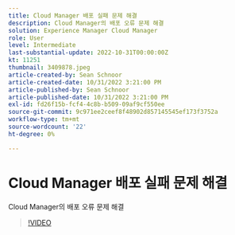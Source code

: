 ```yaml
---
title: Cloud Manager 배포 실패 문제 해결
description: Cloud Manager의 배포 오류 문제 해결
solution: Experience Manager Cloud Manager
role: User
level: Intermediate
last-substantial-update: 2022-10-31T00:00:00Z
kt: 11251
thumbnail: 3409878.jpeg
article-created-by: Sean Schnoor
article-created-date: 10/31/2022 3:21:00 PM
article-published-by: Sean Schnoor
article-published-date: 10/31/2022 3:21:00 PM
exl-id: fd26f15b-fcf4-4c8b-b509-09af9cf550ee
source-git-commit: 9c971ee2ceef8f48902d857145545ef173f3752a
workflow-type: tm+mt
source-wordcount: '22'
ht-degree: 0%

---
```


# Cloud Manager 배포 실패 문제 해결

Cloud Manager의 배포 오류 문제 해결

>[!VIDEO](https://video.tv.adobe.com/v/3409878/?quality=12&learn=on)
